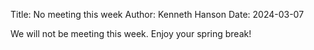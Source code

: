 Title: No meeting this week
Author: Kenneth Hanson
Date: 2024-03-07

We will not be meeting this week. Enjoy your spring break!

